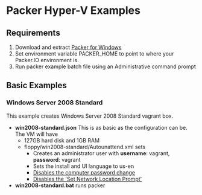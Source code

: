 # Packer Hyper-V Examples

## Requirements

1. Download and extract [Packer for Windows](https://packer.io/downloads.html)
2. Set environment variable PACKER_HOME to point to where your Packer.IO environment is.
3. Run packer example batch file using an Administrative command prompt

## Basic Examples

### Windows Server 2008 Standard

This example creates Windows Server 2008 Standard vagrant box.

* **win2008-standard.json** This is as basic as the configuration can be. The VM will have
  * 127GB hard disk and 1GB RAM
  * floppy/win2008-standard/Autounattend.xml sets
    * Creates an administrator user with **username**: vagrant, **password**: vagrant
	* Sets the install and UI language to us-en
    * [Disables the computer password change](http://misheska.com/blog/2013/07/26/windows-7-automated-install-settings/#turn-off-computer-password)
    * [Disables the 'Set Network Location Prompt'](http://misheska.com/blog/2013/07/26/windows-7-automated-install-settings/#really-disable-set-network-location-prompt)
* **win2008-standard.bat** runs packer
